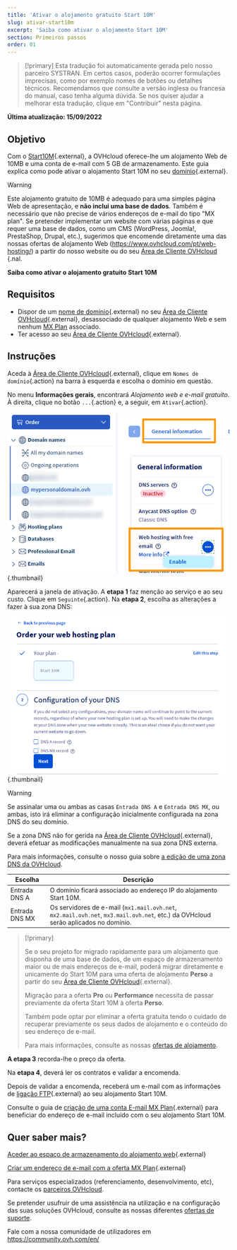 ```yaml
---
title: 'Ativar o alojamento gratuito Start 10M'
slug: ativar-start10m
excerpt: 'Saiba como ativar o alojamento Start 10M'
section: Primeiros passos
order: 01
---
```


> [!primary]
> Esta tradução foi automaticamente gerada pelo nosso parceiro SYSTRAN. Em certos casos, poderão ocorrer formulações imprecisas, como por exemplo nomes de botões ou detalhes técnicos. Recomendamos que consulte a versão inglesa ou francesa do manual, caso tenha alguma dúvida. Se nos quiser ajudar a melhorar esta tradução, clique em "Contribuir" nesta página.
>

**Última atualização: 15/09/2022**

## Objetivo

Com o [Start10M](https://www.ovhcloud.com/pt/domains/free-web-hosting/){.external}, a OVHcloud oferece-lhe um alojamento Web de 10MB e uma conta de e-mail com 5 GB de armazenamento. Este guia explica como pode ativar o alojamento Start 10M no seu [domínio](https://www.ovhcloud.com/pt/domains/){.external}.

> [!warning]
>
> Este alojamento gratuito de 10MB é adequado para uma simples página Web de apresentação, e **não inclui uma base de dados**.
> Também é necessário que não precise de vários endereços de e-mail do tipo "MX plan". 
> Se pretender implementar um website com várias páginas e que requer uma base de dados, como um CMS (WordPress, Joomla!, PrestaShop, Drupal, etc.), sugerimos que encomende diretamente uma das nossas ofertas de alojamento Web (https://www.ovhcloud.com/pt/web-hosting/) a partir do nosso website ou do seu [Área de Cliente OVHcloud](https://www.ovh.com/auth/?action=gotomanager&from=https://www.ovh.pt/&ovhSubsidiary=pt) {.nal.
>

**Saiba como ativar o alojamento gratuito Start 10M**

## Requisitos

- Dispor de um [nome de domínio](https://www.ovhcloud.com/pt/domains/){.external} no seu [Área de Cliente OVHcloud](https://www.ovh.com/auth/?action=gotomanager&from=https://www.ovh.pt/&ovhSubsidiary=pt){.external}, desassociado de qualquer alojamento Web e sem nenhum [MX Plan](https://docs.ovh.com/pt/emails/partilhado_generalidades_e-mail_partilhado_ovh/) associado.
- Ter acesso ao seu [Área de Cliente OVHcloud](https://www.ovh.com/auth/?action=gotomanager&from=https://www.ovh.pt/&ovhSubsidiary=pt){.external}.

## Instruções

Aceda à [Área de Cliente OVHcloud](https://www.ovh.com/auth/?action=gotomanager&from=https://www.ovh.pt/&ovhSubsidiary=pt){.external}, clique em `Nomes de domínio`{.action} na barra à esquerda e escolha o domínio em questão.

No menu **Informações gerais**, encontrará *Alojamento web e e-mail gratuito*. À direita, clique no botão `...`{.action} e, a seguir, em `Ativar`{.action}.

![start10m](images/start10m-step1-01.png){.thumbnail}

Aparecerá a janela de ativação. A **etapa 1** faz menção ao serviço e ao seu custo. Clique em `Seguinte`{.action}. Na **etapa 2**, escolha as alterações a fazer à sua zona DNS:

![start10m](images/start10m-step1-02.png){.thumbnail}

> [!warning]
>
> Se assinalar uma ou ambas as casas `Entrada DNS A` e `Entrada DNS MX`, ou ambas, isto irá eliminar a configuração inicialmente configurada na zona DNS do seu domínio.
>
> Se a zona DNS não for gerida na [Área de Cliente OVHcloud](https://www.ovh.com/auth/?action=gotomanager&from=https://www.ovh.pt/&ovhSubsidiary=pt){.external}, deverá efetuar as modificações manualmente na sua zona DNS externa.
>
> Para mais informações, consulte o nosso guia sobre [a edição de uma zona DNS da OVHcloud](https://docs.ovh.com/pt/domains/alojamento_partilhado_como_editar_a_minha_zona_dns/).
>

| Escolha                                       	| Descrição                                                                                                               								|
|--------------------------------------------	|-----------------------------------------------------------------------------------------------------------------------------------------------------------|
| Entrada DNS A                         	| O domínio ficará associado ao endereço IP do alojamento Start 10M.                                               								|
| Entrada DNS MX 	| Os servidores de e-mail (`mx1.mail.ovh.net`, `mx2.mail.ovh.net`, `mx3.mail.ovh.net`, etc.) da OVHcloud serão aplicados no domínio. 	|

> [!primary]
>
> Se o seu projeto for migrado rapidamente para um alojamento que disponha de uma base de dados, de um espaço de armazenamento maior ou de mais endereços de e-mail, poderá migrar diretamente e unicamente do Start 10M para uma oferta de alojamento **Perso** a partir do seu [Área de Cliente OVHcloud](https://www.ovh.com/auth/?action=gotomanager&from=https://www.ovh.pt/&ovhSubsidiary=pt){.external}.
>
> Migração para a oferta **Pro** ou **Performance** necessita de passar previamente da oferta Start 10M à oferta **Perso**.
>
> Também pode optar por eliminar a oferta gratuita tendo o cuidado de recuperar previamente os seus dados de alojamento e o conteúdo do seu endereço de e-mail.
>
> Para mais informações, consulte as nossas [ofertas de alojamento](https://www.ovhcloud.com/pt/web-hosting/).
>

**A etapa 3** recorda-lhe o preço da oferta. 

Na **etapa 4**, deverá ler os contratos e validar a encomenda.

Depois de validar a encomenda, receberá um e-mail com as informações de [ligação FTP](https://docs.ovh.com/pt/hosting/aceder-espaco-de-armazenamento-ftp-alojamento-web/){.external} ao seu alojamento Start 10M.

Consulte o guia de [criação de uma conta E-mail MX Plan](https://docs.ovh.com/pt/emails/e-mail_partilhado_guia_de_criacao_de_um_endereco_de_e-mail/){.external} para beneficiar do endereço de e-mail incluído com o seu alojamento Start 10M.

## Quer saber mais?

[Aceder ao espaço de armazenamento do alojamento web](https://docs.ovh.com/pt/hosting/aceder-espaco-de-armazenamento-ftp-alojamento-web/){.external}

[Criar um endereço de e-mail com a oferta MX Plan](https://docs.ovh.com/pt/emails/e-mail_partilhado_guia_de_criacao_de_um_endereco_de_e-mail/){.external}

Para serviços especializados (referenciamento, desenvolvimento, etc), contacte os [parceiros OVHcloud](https://partner.ovhcloud.com/pt/).

Se pretender usufruir de uma assistência na utilização e na configuração das suas soluções OVHcloud, consulte as nossas diferentes [ofertas de suporte](https://www.ovhcloud.com/pt/support-levels/).

Fale com a nossa comunidade de utilizadores em <https://community.ovh.com/en/>
